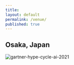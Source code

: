 ```yaml
---
title:
layout: default
permalink: /venue/
published: true
---
```


## Osaka, Japan


![gartner-hype-cycle-ai-2021](osaka.png)
